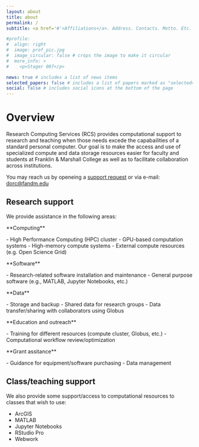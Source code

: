 ```yaml
---
layout: about
title: about
permalink: /
subtitle: <a href='#'>Affiliations</a>. Address. Contacts. Motto. Etc.

#profile:
#  align: right
#  image: prof_pic.jpg
#  image_circular: false # crops the image to make it circular
#  more_info: >
#    <p>Stager 007</p>

news: true # includes a list of news items
selected_papers: false # includes a list of papers marked as "selected={true}"
social: false # includes social icons at the bottom of the page
---
```


# Overview

Research Computing Services (RCS) provides computational support to research and 
teaching when those needs excede the capabailities of a standard personal 
computer. Our goal is to make the access and use of specialized compute 
and data storage resources easier for faculty and students 
at Franklin & Marshall College as well as to facilitate 
collaboration across institutions.

You may reach us by openeing a [support request](https://request.fandm.edu/)
or via e-mail: dorc@fandm.edu

## Research support

We provide assistance in the following areas:

<p>**Computing**</p>
  - High Performance Computing (HPC) cluster
  - GPU-based computation systems
  - High-memory compute systems
  - External compute resources (e.g. Open Science Grid)
<p>**Software**</p>
  - Research-related software installation and maintenance
  - General purpose software (e.g., MATLAB, Jupyter Notebooks, etc.)
<p>**Data**</p>
  - Storage and backup
  - Shared data for research groups
  - Data transfer/sharing with collaborators using Globus
<p>**Education and outreach**</p>
  - Training for different resources (compute cluster, Globus, etc.)
  - Computational workflow review/optimization
<p>**Grant assitance**</p>
  - Guidance for equipment/software purchasing
  - Data management

## Class/teaching support

We also provide some support/access to computational resources to 
classes that wish to use:

- ArcGIS
- MATLAB
- Jupyter Notebooks
- RStudio Pro
- Webwork